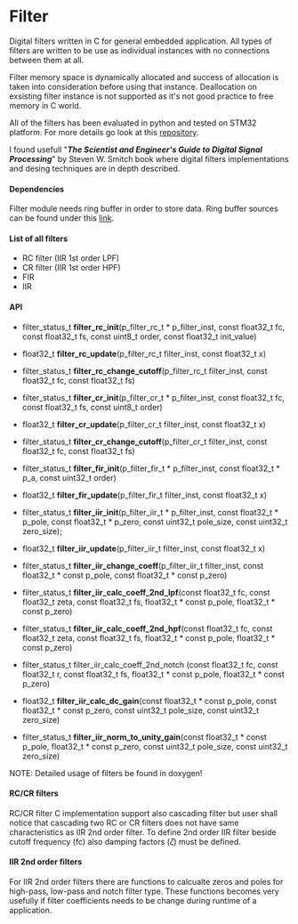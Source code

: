 # Filter
Digital filters written in C for general embedded application. All types of filters are written to be use as individual instances with no connections between them at all.

Filter memory space is dynamically allocated and success of allocation is taken into consideration before using that instance. Deallocation on exsisting filter instance is not supported as it's not good practice to free memory in C world.

All of the filters has been evaluated in python and tested on STM32 platform. For more details
go look at this [repository](https://github.com/ZiGaMi/filters).

I found usefull "***The Scientist and Engineer's Guide to Digital Signal Processing***" by Steven W. Smitch book where digital filters implementations and desing techniques are in depth described. 

#### Dependencies
Filter module needs ring buffer in order to store data. Ring buffer sources can be found under this [link](https://github.com/Misc-library-for-DSP/ring_buffer). 



#### List of all filters
 - RC filter (IIR 1st order LPF)
 - CR filter (IIR 1st order HPF)
 - FIR
 - IIR

 #### API

 - filter_status_t **filter_rc_init**(p_filter_rc_t * p_filter_inst, const float32_t fc, const float32_t fs, const uint8_t order, const float32_t init_value)
- float32_t	**filter_rc_update**(p_filter_rc_t filter_inst, const float32_t x)
- filter_status_t **filter_rc_change_cutoff**(p_filter_rc_t filter_inst, const float32_t fc, const float32_t fs)

 - filter_status_t **filter_cr_init**(p_filter_cr_t * p_filter_inst, const float32_t fc, const float32_t fs, const uint8_t order)
 - float32_t **filter_cr_update**(p_filter_cr_t filter_inst, const float32_t x)
 - filter_status_t **filter_cr_change_cutoff**(p_filter_cr_t filter_inst, const float32_t fc, const float32_t fs)

 - filter_status_t **filter_fir_init**(p_filter_fir_t * p_filter_inst, const float32_t * p_a, const uint32_t order)
 - float32_t **filter_fir_update**(p_filter_fir_t filter_inst, const float32_t x)

 - filter_status_t **filter_iir_init**(p_filter_iir_t * p_filter_inst, const float32_t * p_pole, const float32_t * p_zero, const uint32_t pole_size, const uint32_t zero_size);
 - float32_t **filter_iir_update**(p_filter_iir_t filter_inst, const float32_t x)
 - filter_status_t **filter_iir_change_coeff**(p_filter_iir_t filter_inst, const float32_t * const p_pole, const float32_t * const p_zero)
 - filter_status_t **filter_iir_calc_coeff_2nd_lpf**(const float32_t fc, const float32_t zeta, const float32_t fs, float32_t * const p_pole, float32_t * const p_zero)
 - filter_status_t **filter_iir_calc_coeff_2nd_hpf**(const float32_t fc, const float32_t zeta, const float32_t fs, float32_t * const p_pole, float32_t * const p_zero)
 - filter_status_t filter_iir_calc_coeff_2nd_notch	(const float32_t fc, const float32_t r, const float32_t fs, float32_t * const p_pole, float32_t * const p_zero)
 - float32_t **filter_iir_calc_dc_gain**(const float32_t * const p_pole, const float32_t * const p_zero, const uint32_t pole_size, const uint32_t zero_size)
 - filter_status_t **filter_iir_norm_to_unity_gain**(const float32_t * const p_pole, float32_t * const p_zero, const uint32_t pole_size, const uint32_t zero_size)

 NOTE: Detailed usage of filters be found in doxygen!

 #### RC/CR filters
 RC/CR filter C implementation support also cascading filter but user shall notice that cascading two RC or CR filters does not have same characteristics as IIR 2nd order filter. To define 2nd order IIR filter beside cutoff frequency (fc) also damping factors ($\zeta$) must be defined.

 #### IIR 2nd order filters
 For IIR 2nd order filters there are functions to calcualte zeros and poles for high-pass, low-pass and notch filter type. These functions becomes very usefully if filter coefficients needs to be change during runtime of a application. 